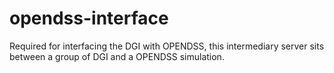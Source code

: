 opendss-interface
===============

Required for interfacing the DGI with OPENDSS, this intermediary server sits between a group of DGI and a OPENDSS simulation.


